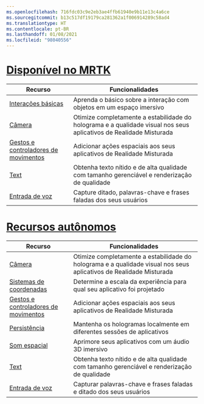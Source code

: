 ```yaml
---
ms.openlocfilehash: 716fdc03c9e2eb3ae4ffb61940e9b11e13c4a6ce
ms.sourcegitcommit: b13c517df19179ca281362a1f006914289c58ad4
ms.translationtype: HT
ms.contentlocale: pt-BR
ms.lasthandoff: 01/08/2021
ms.locfileid: "98040556"
---
```

# <a name="available-in-mrtk"></a>[Disponível no MRTK](#tab/mrtk)

|  Recurso  |  Funcionalidades  |
| --- | --- |
| [Interações básicas](../unity/mrtk-101.md) | Aprenda o básico sobre a interação com objetos em um espaço imersivo |
| [Câmera](../unity/camera-in-unity.md) | Otimize completamente a estabilidade do holograma e a qualidade visual nos seus aplicativos de Realidade Misturada |
| [Gestos e controladores de movimentos](../unity/gestures-and-motion-controllers-in-unity.md) | Adicionar ações espaciais aos seus aplicativos de Realidade Misturada |
| [Text](../unity/text-in-unity.md) | Obtenha texto nítido e de alta qualidade com tamanho gerenciável e renderização de qualidade |
| [Entrada de voz](../unity/voice-input-in-unity.md) | Capture ditado, palavras-chave e frases faladas dos seus usuários|

# <a name="standalone-features"></a>[Recursos autônomos](#tab/standalone)

|  Recurso  |  Funcionalidades  |
| --- | --- |
| [Câmera](../unity/camera-in-unity.md) | Otimize completamente a estabilidade do holograma e a qualidade visual nos seus aplicativos de Realidade Misturada |
| [Sistemas de coordenadas](../unity/coordinate-systems-in-unity.md) | Determine a escala da experiência para qual seu aplicativo foi projetado |
| [Gestos e controladores de movimentos](../unity/gestures-and-motion-controllers-in-unity.md) | Adicionar ações espaciais aos seus aplicativos de Realidade Misturada |
| [Persistência](../unity/persistence-in-unity.md) | Mantenha os hologramas localmente em diferentes sessões de aplicativos |
| [Som espacial](../unity/spatial-sound-in-unity.md) | Aprimore seus aplicativos com um áudio 3D imersivo |
| [Text](../unity/text-in-unity.md) | Obtenha texto nítido e de alta qualidade com tamanho gerenciável e renderização de qualidade |
| [Entrada de voz](../unity/voice-input-in-unity.md) | Capturar palavras-chave e frases faladas e ditado dos seus usuários|


